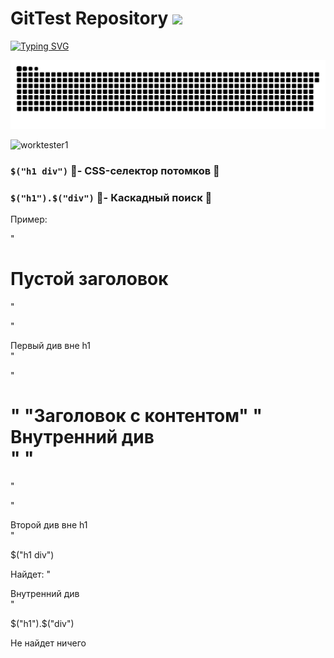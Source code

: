 # GitTest Repository ![](https://komarev.com/ghpvc/?username=JerryKerry)

<a href="https://git.io/typing-svg"><img src="https://readme-typing-svg.herokuapp.com?font=Fira+Code&pause=1000&color=F729BF&background=FF2B2B00&multiline=true&width=435&lines=%D0%A2%D0%B5%D1%81%D1%82+%D0%BD%D0%B0%D1%85%D0%BE%D0%B4%D0%B8%D1%82+%D0%B2+%D1%80%D0%B5%D0%BF%D0%BE%D0%B7%D0%B8%D1%82%D0%BE%D1%80%D0%B8+selenide+%D0%B2+wiki+%D0%BA%D0%BE%D0%B4+%D0%BF%D0%BE+SoftAssertions+%D0%B4%D0%BB%D1%8F+JUnit5;wiki+%D0%BA%D0%BE%D0%B4+%D0%BF%D0%BE+SoftAssertions+%D0%B4%D0%BB%D1%8F+JUnit5" alt="Typing SVG" /></a>

![Contribution Snake](https://raw.githubusercontent.com/JerryKerry/gitTest/output/snake-dark.svg)

<picture>
  <source media="(prefers-color-scheme: dark)" srcset="https://raw.githubusercontent.com/JerryKerry/gitTest/output/snake-dark.svg">
</picture>


![worktester1](https://github.com/user-attachments/assets/9d289d3a-ada5-40ce-8867-0b5580714471)



### `$("h1 div")` :small_red_triangle:- **CSS-селектор потомков** :small_red_triangle:

### `$("h1").$("div")` :small_red_triangle:- **Каскадный поиск** :small_red_triangle:

Пример:

"<h1>Пустой заголовок</h1>"

"<div>Первый див вне h1</div>"

"<h1>"
  "Заголовок с контентом"
  "<div>Внутренний див</div>"
"</h1>"

"<div>Второй див вне h1</div>"

$("h1 div")

Найдет: "<div>Внутренний див</div>"

$("h1").$("div")

Не найдет ничего
